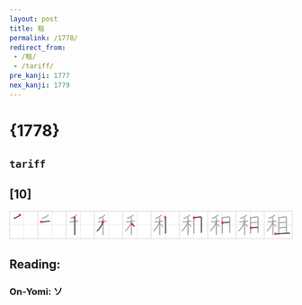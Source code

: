 ```yaml
---
layout: post
title: 租
permalink: /1778/
redirect_from:
 - /租/
 - /tariff/
pre_kanji: 1777
nex_kanji: 1779
---
```


# {1778}

## `tariff`

## [10]

<div class="stroke"><img src="../images/E7A79F.png" /></div>

## Reading:

### On-Yomi: ソ
